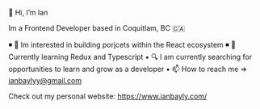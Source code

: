  👋  Hi, I’m Ian

Im a Frontend Developer based in Coquitlam, BC 🇨🇦

◾ 👀 Im interested in building porjcets within the React ecosystem
◾ 📕 Currently learning Redux and Typescript
▪️ 🔍 I am currently searching for opportunities to learn and grow as a developer
▪️ 📫 How to reach me => ianbaylyy@gmail.com

Check out my personal website: https://www.ianbayly.com/

<!---
BaylyIan/BaylyIan is a ✨ special ✨ repository because its `README.md` (this file) appears on your GitHub profile.
You can click the Preview link to take a look at your changes.
--->
